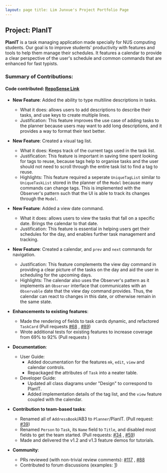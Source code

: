 ```yaml
---
layout: page title: Lim Junxue's Project Portfolio Page
---
```


## Project: PlanIT

**PlanIT** is a task managing application made specially for NUS computing students. Our goal is to improve students'
productivity with features and tools to help them manage their schedules. It features a calendar to provide a clear
perspective of the user's schedule and common commands that are enhanced for fast typists.

### Summary of Contributions:

#### Code contributed: [RepoSense Link](https://nus-cs2103-ay2021s2.github.io/tp-dashboard/?search=limjunxue&sort=groupTitle&sortWithin=title&since=2021-02-19&timeframe=commit&mergegroup=&groupSelect=groupByRepos&breakdown=false)

* **New Feature**: Added the ability to type multiline descriptions in tasks.
    * What it does: allows users to add descriptions to describe their tasks, and use keys to create multiple lines.
    * Justification: This feature improves the use case of adding tasks to the planner because users may want to add
      long descriptions, and it provides a way to format their text better.

* **New Feature**: Created a visual tag list.
    * What it does: Keeps track of the current tags used in the task list.
    * Justification: This feature is important in saving time spent looking for tags to reuse, because tags help to organise
      tasks and the user should not need to scroll through the entire task list to find a tag to reuse.
    * Highlights: This feature required a seperate `UniqueTagList` similar to `UniqueTaskList` stored in the planner of
      the `Model` because many commands can change tags. This is implemented with the Observer's pattern such that the UI
      is able to track its changes through the `Model`.

* **New Feature**: Added a view date command.
    * What it does: allows users to view the tasks that fall on a specific date. Brings the calendar to that date.
    * Justification: This feature is essential in helping users get their schedules for the day, and enables further
      task management and tracking.

* **New Feature**: Created a calendar, and `prev` and `next` commands for navigation.
    * Justification: This feature complements the view day command in providing a clear picture of the tasks on the day
      and aid the user in scheduling for the upcoming days.
    * Highlights: The calendar also uses the Observer's pattern as it implements an `Observer` interface that
      communicates with an `Observable` date that the view day command provides. Thus, the calendar can react to changes
      in this date, or otherwise remain in the same state.

* **Enhancements to existing features**:
    * Made the rendering of fields to task cards dynamic, and refactored `TaskCard` (Pull
      requests [\#68](https://github.com/AY2021S2-CS2103T-T10-2/tp/pull/68)
      , [\#89](https://github.com/AY2021S2-CS2103T-T10-2/tp/pull/89))
    * Wrote additional tests for existing features to increase coverage from 69% to 92% (Pull requests )

* **Documentation**:
    * User Guide:
        * Added documentation for the features `mk`, `edit`, `view` and calendar controls.
        * Repackaged the attributes of `Task` into a neater table.
    * Developer Guide:
        * Updated all class diagrams under "Design" to correspond to PlanIT.
        * Added implementation details of the tag list, and the `view` feature coupled with the calendar.

* **Contribution to team-based tasks**:
    * Renamed all of `AddressBook`/AB3 to `Planner`/PlanIT. (Pull
      request: [\#39](https://github.com/AY2021S2-CS2103T-T10-2/tp/pull/39))
    * Renamed `Person` to `Task`, its `Name` field to `Title`, and disabled most fields to get the team started. (Pull
      requests: [\#34](https://github.com/AY2021S2-CS2103T-T10-2/tp/pull/35)
      , [\#59](https://github.com/AY2021S2-CS2103T-T10-2/tp/pull/59))
    * Made and delivered the v1.2 and v1.3 feature demos for tutorials.

* **Community**:
    * PRs reviewed (with non-trivial review comments): [\#117](https://github.com/AY2021S2-CS2103T-T10-2/tp/pull/117)
      , [\#88](https://github.com/AY2021S2-CS2103T-T10-2/tp/pull/88)
    * Contributed to forum discussions (examples: [1](https://github.com/nus-cs2103-AY2021S2/forum/issues/247))

